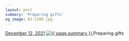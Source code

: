 ```yaml
---
layout: post
summary: 'Preparing gifts'
og_image: 83-1280.jpg
---
```


<p>
  <time>
    <a href="/83">December 12, 2021</a>
  </time>
  <a href="/83">
    <img src="{{ site.assets_url }}/83-640.jpg" srcset="{{ site.assets_url }}/83-320.jpg 320w, {{ site.assets_url }}/83-640.jpg 640w, {{ site.assets_url }}/83-960.jpg 960w, {{ site.assets_url }}/83-1280.jpg 1280w" sizes="(min-width: 700px) 50vw, calc(100vw - 2rem)" alt="{{ page.summary }}" />
  </a>
  <span>Preparing gifts</span>
</p>
